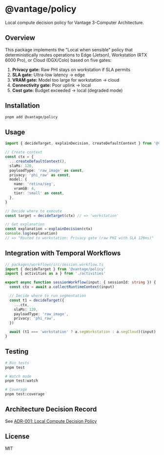 # @vantage/policy

Local compute decision policy for Vantage 3-Computer Architecture.

## Overview

This package implements the "Local when sensible" policy that deterministically routes operations to Edge (Jetson), Workstation (RTX 6000 Pro), or Cloud (DGX/Colo) based on five gates:

1. **Privacy gate:** Raw PHI stays on workstation if SLA permits
2. **SLA gate:** Ultra-low latency → edge
3. **VRAM gate:** Model too large for workstation → cloud
4. **Connectivity gate:** Poor uplink → local
5. **Cost gate:** Budget exceeded → local (degraded mode)

## Installation

```bash
pnpm add @vantage/policy
```

## Usage

```typescript
import { decideTarget, explainDecision, createDefaultContext } from '@vantage/policy'

// Create context
const ctx = {
  ...createDefaultContext(),
  slaMs: 120,
  payloadType: 'raw_image' as const,
  privacy: 'phi_raw' as const,
  model: {
    name: 'retina/seg',
    vramGB: 4,
    tier: 'small' as const,
  },
}

// Decide where to execute
const target = decideTarget(ctx) // => 'workstation'

// Get explanation
const explanation = explainDecision(ctx)
console.log(explanation)
// => "Routed to workstation: Privacy gate (raw PHI with SLA 120ms)"
```

## Integration with Temporal Workflows

```typescript
// packages/workflows/src/session.workflow.ts
import { decideTarget } from '@vantage/policy'
import { activities as a } from './activities'

export async function sessionWorkflow(input: { sessionId: string }) {
  const ctx = await a.collectRuntimeContext(input)

  // Decide where to run segmentation
  const t1 = decideTarget({
    ...ctx,
    slaMs: 120,
    payloadType: 'raw_image',
    privacy: 'phi_raw',
  })

  await (t1 === 'workstation' ? a.segWorkstation : a.segCloud)(input)
}
```

## Testing

```bash
# Run tests
pnpm test

# Watch mode
pnpm test:watch

# Coverage
pnpm test:coverage
```

## Architecture Decision Record

See [ADR-001: Local Compute Decision Policy](../../docs/architecture/decisions/ADR-001-local-compute-decision-policy.md)

## License

MIT
